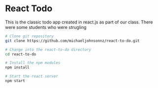 # React Todo

This is the classic todo app created in react.js as part of our class. There were some students who were strugling

```bash
# Clone git repository
git clone https://github.com/michaeljohnsonnz/react-to-do.git

# Change into the react-to-do directory
cd react-to-do

# Install the npm modules
npm install

# Start the react server
npm start
```